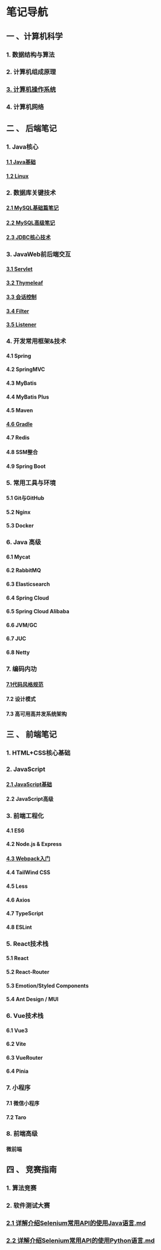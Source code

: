 # 笔记导航

## 一 、计算机科学

### 1. 数据结构与算法

### 2. 计算机组成原理

### [3. 计算机操作系统](./计算机科学/计算机操作系统/计算机操作系统理论笔记导航.md)

### 4. 计算机网络

## 二 、 后端笔记

### 1. Java核心

#### [1.1 Java基础](./Java全套/Java基础笔记/Java基础笔记导航.md)

#### [1.2 Linux](./Java全套/Linux-note/Linux笔记导航.md)

### 2. 数据库关键技术

#### [2.1 MySQL基础篇笔记](./Java全套/MySQL/MySQL基础篇笔记/index.md)

#### [2.2 MySQL高级笔记](./Java全套/MySQL/MySQL高级篇笔记/index.md)

#### [2.3 JDBC核心技术](./Java全套/JDBC核心技术/JDBC核心技术.md)

### 3. JavaWeb前后端交互

#### [3.1 Servlet](./Java全套/JavaWeb/Servlet.md)

#### [3.2 Thymeleaf](./Java全套/JavaWeb/Thymeleaf.md)

#### [3.3 会话控制](./Java全套/JavaWeb/%E4%BC%9A%E8%AF%9D%E6%8E%A7%E5%88%B6.md)

#### [3.4 Filter](./Java全套/JavaWeb/Filter.md)

#### [3.5 Listener](./Java全套/JavaWeb/Listener.md)

### 4. 开发常用框架&技术

#### 4.1 Spring

#### 4.2 SpringMVC

#### 4.3 MyBatis

#### 4.4 MyBatis Plus

#### 4.5 Maven

#### [4.6 Gradle](./Java全套/Gradle/index.md)

#### 4.7 Redis

#### 4.8 SSM整合

#### 4.9 Spring Boot

### 5. 常用工具与环境

#### 5.1 Git与GitHub

#### 5.2 Nginx

#### 5.3 Docker

### 6. Java 高级

#### 6.1 Mycat

#### 6.2 RabbitMQ

#### 6.3 Elasticsearch

#### 6.4 Spring Cloud

#### 6.5 Spring Cloud Alibaba

#### 6.6 JVM/GC

#### 6.7 JUC

#### 6.8 Netty

### 7. 编码内功

#### [7.1代码风格规范](./Java全套/编码规范/代码风格规范.md)

#### 7.2 设计模式

#### 7.3 高可用高并发系统架构

## 三 、 前端笔记

### 1. HTML+CSS核心基础

### 2. JavaScript

#### [2.1 JavaScript基础](./前端全套/JavaScript/JavaScript基础.md)

#### 2.2 JavaScript高级

### 3. 前端工程化

#### 4.1 ES6

#### 4.2 Node.js & Express

#### [4.3 Webpack入门](./前端全套/前端工程化/Webpack/Webpack入门.md)

#### 4.4 TailWind CSS

#### 4.5 Less

#### 4.6 Axios

#### 4.7 TypeScript

#### 4.8 ESLint

### 5. React技术栈

#### 5.1 React

#### 5.2 React-Router

#### 5.3 Emotion/Styled Components

#### 5.4 Ant Design / MUI

### 6. Vue技术栈

#### 6.1 Vue3

#### 6.2 Vite

#### 6.3 VueRouter

#### 6.4 Pinia

### 7. 小程序

#### 7.1 微信小程序

#### 7.2 Taro

### 8. 前端高级

#### 微前端

## 四 、 竞赛指南

### 1. 算法竞赛

### 2. 软件测试大赛

### [2.1 详解介绍Selenium常用API的使用Java语言.md](./竞赛指南/软件测试大赛/Selenium_Java/详解介绍Selenium常用API的使用Java语言.md)

### [2.2 详解介绍Selenium常用API的使用Python语言.md](./竞赛指南/软件测试大赛/Selenium_Python/详解介绍Selenium常用API的使用Python语言.md)
